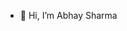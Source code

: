 - 👋 Hi, I’m Abhay Sharma
  



<!---
Abhay-04/Abhay-04 is a ✨ special ✨ repository because its `README.md` (this file) appears on your GitHub profile.
You can click the Preview link to take a look at your changes.
--->
